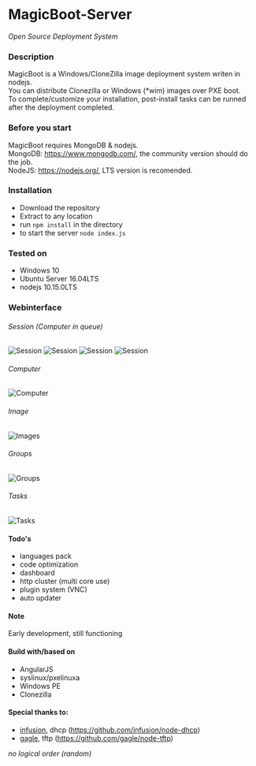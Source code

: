 # MagicBoot-Server
*Open Source Deployment System*

### Description
MagicBoot is a Windows/CloneZilla image deployment system writen in nodejs.\
You can distribute Clonezilla or Windows (*wim) images over PXE boot.\
To complete/customize your installation, post-install tasks can be runned after the deployment completed.


### Before you start
MagicBoot requires MongoDB & nodejs.\
MongoDB: https://www.mongodb.com/, the community version should do the job.\
NodeJS: https://nodejs.org/, LTS version is recomended.


### Installation
- Download the repository
- Extract to any location
- run `npm install` in the directory
- to start the server `node index.js`


### Tested on
- Windows 10 
- Ubuntu Server 16.04LTS
- nodejs 10.15.0LTS


### Webinterface

###### Session (Computer in queue)
![Session](https://raw.githubusercontent.com/the-code-factory/magicboot-server/master/public/assets/img/session.png "Session")
![Session](https://raw.githubusercontent.com/the-code-factory/magicboot-server/master/public/assets/img/session%20-%201.png "Session")
![Session](https://raw.githubusercontent.com/the-code-factory/magicboot-server/master/public/assets/img/session%20-%202.png "Session")
![Session](https://raw.githubusercontent.com/the-code-factory/magicboot-server/master/public/assets/img/session%20-%203.png "Session")

###### Computer
![Computer](https://raw.githubusercontent.com/the-code-factory/magicboot-server/master/public/assets/img/computer.png "Computer")

###### Image
![Images](https://raw.githubusercontent.com/the-code-factory/magicboot-server/master/public/assets/img/images.png "Images")

###### Groups
![Groups](https://raw.githubusercontent.com/the-code-factory/magicboot-server/master/public/assets/img/groups.png "groups")

###### Tasks
![Tasks](https://raw.githubusercontent.com/the-code-factory/magicboot-server/master/public/assets/img/tasks.png "Tasks")


#### Todo's
- languages pack
- code optimization
- dashboard
- http cluster (multi core use)
- plugin system (VNC)
- auto updater 


#### Note
Early development, still functioning


#### Build with/based on
- AngularJS
- syslinux/pxelinuxa
- Windows PE
- Clonezilla


#### Special thanks to:
- [infusion](https://github.com/infusion), dhcp (https://github.com/infusion/node-dhcp)
- [gagle](https://github.com/gagle), tftp (https://github.com/gagle/node-tftp)

*no logical order (random)*